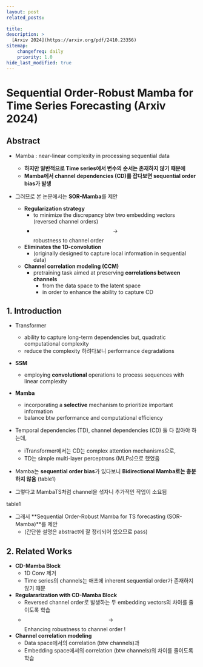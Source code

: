 ```yaml
---
layout: post
related_posts:
  _
title: 
description: >
  [Arxiv 2024](https://arxiv.org/pdf/2410.23356)
sitemap:
    changefreq: daily
    priority: 1.0
hide_last_modified: true
---
```


# Sequential Order-Robust Mamba for Time Series Forecasting (Arxiv 2024)

## Abstract

- Mamba : near-linear complexity in processing sequential data
  - **하지만 일반적으로 Time series에서 변수의 순서는 존재하지 않기 때문에**
  - **Mamba에서 channel dependencies (CD)를 잡다보면 sequential order bias가 발생**

- 그러므로 본 논문에서는 **SOR-Mamba**를 제안
  - **Regularization strategy**
    - to minimize the discrepancy btw two embedding vectors (reversed channel orders)
    - $$\to$$  robustness to channel order
  - **Eliminates the 1D-convolution**
    - (originally designed to capture local information in sequential data)
  - **Channel correlation modeling (CCM)**
    - pretraining task aimed at preserving **correlations between channels**
      - from the data space to the latent space
      - in order to enhance the ability to capture CD

## 1. Introduction

- Transformer
  - ability to capture long-term dependencies but, quadratic computational complexity
  - reduce the complexity 하려다보니 performance degradations
- **SSM**
  - employing **convolutional** operations to process sequences with linear complexity
- **Mamba**
  - incorporating a **selective** mechanism to prioritize important information
  - balance btw performance and computational efficiency
- Temporal dependencies (TD), channel dependencies (CD) 둘 다 잡아야 하는데,
  - iTransformer에서는 CD는 complex attention mechanisms으로,
  - TD는 simple multi-layer perceptrons (MLPs)으로 했었음

- Mamba는 **sequential order bias**가 있다보니 **Bidirectional Mamba로는 충분하지 않음** (table1)
- 그렇다고 MambaTS처럼 channel을 섞자니 추가적인 작업이 소요됨

table1

- 그래서 **Sequential Order-Robust Mamba for TS forecasting (SOR-Mamba)**를 제안
  - (간단한 설명은 abstract에 잘 정리되어 있으므로 pass)

## 2. Related Works

- **CD-Mamba Block**
  - 1D Conv 제거
  - Time series의 channels는 애초에 inherent sequential order가 존재하지 않기 때문
- **Regulararization with CD-Mamba Block**
  - Reversed channel order로 발생하는 두 embedding vectors의 차이를 줄이도록 학습
  - $$\to$$ Enhancing robustness to channel order !
-  **Channel correlation modeling**
   -  Data space에서의 correlation (btw channels)과
   -  Embedding space에서의 correlation (btw channels)의 차이를 줄이도록 학습